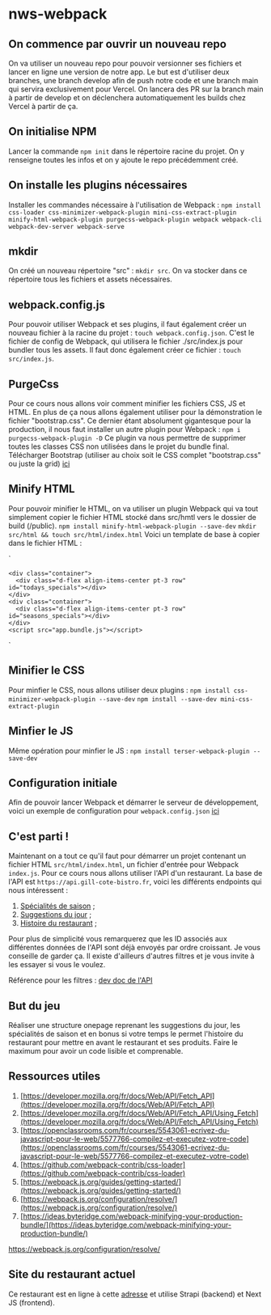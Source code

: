 # nws-webpack

## On commence par ouvrir un nouveau repo

On va utiliser un nouveau repo pour pouvoir versionner ses fichiers et lancer en ligne une version de notre app.
Le but est d'utiliser deux branches, une branch develop afin de push notre code et une branch main qui servira
exclusivement pour Vercel. On lancera des PR sur la branch main à partir de develop et on déclenchera automatiquement
les builds chez Vercel à partir de ça.

## On initialise NPM

Lancer la commande `npm init` dans le répertoire racine du projet. On y renseigne toutes les infos et on y ajoute le repo
précédemment créé.

## On installe les plugins nécessaires

Installer les commandes nécessaire à l'utilisation de Webpack :
`npm install css-loader css-minimizer-webpack-plugin mini-css-extract-plugin minify-html-webpack-plugin purgecss-webpack-plugin webpack webpack-cli webpack-dev-server webpack-serve`

## mkdir

On créé un nouveau répertoire "src" : `mkdir src`. On va stocker dans ce répertoire tous les fichiers et assets nécessaires.

## webpack.config.js

Pour pouvoir utiliser Webpack et ses plugins, il faut également créer un nouveau fichier à la racine du projet : `touch webpack.config.json`.
C'est le fichier de config de Webpack, qui utilisera le fichier ./src/index.js pour bundler tous les assets.
Il faut donc également créer ce fichier : `touch src/index.js`.

## PurgeCss

Pour ce cours nous allons voir comment minifier les fichiers CSS, JS et HTML. En plus de ça nous allons également utiliser pour
la démonstration le fichier "bootstrap.css". Ce dernier étant absolument gigantesque pour la production, il nous faut installer
un autre plugin pour Webpack :
`npm i purgecss-webpack-plugin -D`
Ce plugin va nous permettre de supprimer toutes les classes CSS non utilisées dans le projet du bundle final.
Télécharger Bootstrap (utiliser au choix soit le CSS complet "bootstrap.css" ou juste la grid) [ici](https://github.com/twbs/bootstrap/releases/download/v5.0.2/bootstrap-5.0.2-dist.zip)

## Minify HTML

Pour pouvoir minifier le HTML, on va utiliser un plugin Webpack qui va tout simplement copier le fichier HTML stocké dans src/hmtl
vers le dossier de build (/public).
`npm install minify-html-webpack-plugin --save-dev`
`mkdir src/html && touch src/html/index.html`
Voici un template de base à copier dans le fichier HTML :

`

<!DOCTYPE html>
<html lang="fr">
  <head>
    <meta charset="utf-8" />
    <meta name="viewport" content="width=device-width, initial-scale=1" />
    <title>Mon Restaurant</title>
    <link rel="stylesheet" href="app.css" />
  </head>
  <body>

    <div class="container">
      <div class="d-flex align-items-center pt-3 row" id="todays_specials"></div>
    </div>
    <div class="container">
      <div class="d-flex align-items-center pt-3 row" id="seasons_specials"></div>
    </div>
    <script src="app.bundle.js"></script>

  </body>
</html>
`

## Minifier le CSS

Pour minfier le CSS, nous allons utiliser deux plugins :
`npm install css-minimizer-webpack-plugin --save-dev`
`npm install --save-dev mini-css-extract-plugin`

## Minfier le JS

Même opération pour minfier le JS :
`npm install terser-webpack-plugin --save-dev`

## Configuration initiale

Afin de pouvoir lancer Webpack et démarrer le serveur de développement, voici un exemple
de configuration pour `webpack.config.json` [ici](https://github.com/Zharkan/nws-webpack/blob/2e238c31ea4aed4fcfb3e71db0b7988b4790ef77/webpack.config.js)

## C'est parti !

Maintenant on a tout ce qu'il faut pour démarrer un projet contenant un fichier HTML `src/html/index.html`,
un fichier d'entrée pour Webpack `index.js`. Pour ce cours nous allons utiliser l'API d'un restaurant.
La base de l'API est `https://api.gill-cote-bistro.fr`, voici les différents endpoints qui nous intéressent :

1. [Spécialités de saison](https://api.gill-cote-bistro.fr/specials?_sort=id:asc) ;
2. [Suggestions du jour](https://api.gill-cote-bistro.fr/suggestions?_sort=id:asc) ;
3. [Histoire du restaurant](https://api.gill-cote-bistro.fr/histoires?_sort=id:asc) ;

Pour plus de simplicité vous remarquerez que les ID associés aux différentes données de l'API sont
déjà envoyés par ordre croissant. Je vous conseille de garder ça. Il existe d'ailleurs d'autres filtres
et je vous invite à les essayer si vous le voulez.

Référence pour les filtres :
[dev doc de l'API](https://strapi.io/documentation/developer-docs/latest/developer-resources/content-api/content-api.html#filters)

## But du jeu

Réaliser une structure onepage reprenant les suggestions du jour, les spécialités de saison et en bonus si votre temps le permet
l'histoire du restaurant pour mettre en avant le restaurant et ses produits. Faire le maximum pour avoir un code lisible et comprenable.

## Ressources utiles

1. [https://developer.mozilla.org/fr/docs/Web/API/Fetch_API](https://developer.mozilla.org/fr/docs/Web/API/Fetch_API)
2. [https://developer.mozilla.org/fr/docs/Web/API/Fetch_API/Using_Fetch](https://developer.mozilla.org/fr/docs/Web/API/Fetch_API/Using_Fetch)
3. [https://openclassrooms.com/fr/courses/5543061-ecrivez-du-javascript-pour-le-web/5577766-compilez-et-executez-votre-code](https://openclassrooms.com/fr/courses/5543061-ecrivez-du-javascript-pour-le-web/5577766-compilez-et-executez-votre-code)
4. [https://github.com/webpack-contrib/css-loader](https://github.com/webpack-contrib/css-loader)
5. [https://webpack.js.org/guides/getting-started/](https://webpack.js.org/guides/getting-started/)
6. [https://webpack.js.org/configuration/resolve/](https://webpack.js.org/configuration/resolve/)
7. [https://ideas.byteridge.com/webpack-minifying-your-production-bundle/](https://ideas.byteridge.com/webpack-minifying-your-production-bundle/)

https://webpack.js.org/configuration/resolve/

## Site du restaurant actuel

Ce restaurant est en ligne à cette [adresse](https://www.gill-cote-bistro.fr/) et utilise Strapi (backend) et Next JS (frontend).
